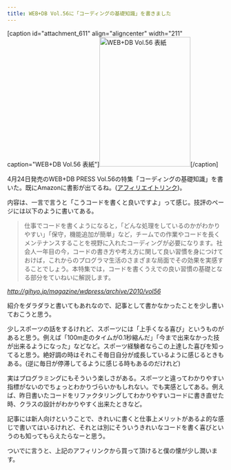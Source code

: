 ```yaml
---
title: WEB+DB Vol.56に「コーディングの基礎知識」を書きました
---
```

[caption id="attachment_611" align="aligncenter" width="211" caption="WEB+DB Vol.56 表紙"]<img src="http://ukstudio.jp/wp-content/uploads/2010/04/WDBvol56-211x300.jpg" alt="WEB+DB Vol.56 表紙" title="WDBvol56" width="211" height="300" class="size-medium wp-image-611" />[/caption]

4月24日発売のWEB+DB PRESS Vol.56の特集「コーディングの基礎知識」を書いた。既にAmazonに書影が出てるね。(<a href='http://www.amazon.co.jp/gp/product/4774142107?linkCode=shr&camp=1207&creative=8411&tag=ukstudio0c-22' target='_blank'>アフィリエイトリンク</a>)。

内容は、一言で言うと「こうコードを書くと良いですよ」って感じ。技評のページには以下のように書いてある。

<blockquote>
仕事でコードを書くようになると，「どんな処理をしているのかがわかりやすい」「保守，機能追加が簡単」など，チームでの作業やコードを長くメンテナンスすることを視野に入れたコーディングが必要になります。社会人一年目の今，コードの書き方や考え方に関して良い習慣を身につけておけば，これからのプログラマ生活のさまざまな局面でその効果を実感することでしょう。本特集では，コードを書くうえでの良い習慣の基礎となる部分をていねいに解説します。
</blockquote>
<cite><a href='http://gihyo.jp/magazine/wdpress/archive/2010/vol56' target='_blank'>http://gihyo.jp/magazine/wdpress/archive/2010/vol56</a></cite>

紹介をダラダラと書いてもあれなので、記事として書かなかったことを少し書いておこうと思う。

少しスポーツの話をするけれど、スポーツには「上手くなる喜び」というものがあると思う。例えば「100m走のタイムが0.1秒縮んだ」「今まで出来なかった技が出来るようになった」などなど。スポーツ経験者ならこの上達した喜びを知ってると思う。絶好調の時はそれこそ毎日自分が成長しているように感じるときもある。(逆に毎日が停滞してるように感じる時もあるのだけれど)

実はプログラミングにもそういう楽しさがある。スポーツと違ってわかりやすい指標がないのでちょっとわかりづらいかもしれない。でも実感としてある。例えば、昨日書いたコードをリファクタリングしてわかりやすいコードに書き直せた時、クラスの設計がわかりやすく出来たときなど。

記事には新人向けということで、きれいに書くと仕事上メリットがあるよ的な感じで書いてはいるけれど、それとは別にそういうきれいなコードを書く喜びというのも知ってもらえたらなーと思う。

ついでに言うと、上記のアフィリンクから買って頂けると僕の懐が少し潤います。
